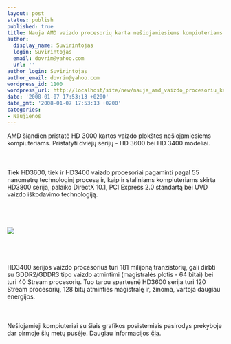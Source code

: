 ```yaml
---
layout: post
status: publish
published: true
title: Nauja AMD vaizdo procesorių karta nešiojamiesiems kompiuteriams
author:
  display_name: Suvirintojas
  login: Suvirintojas
  email: dovrim@yahoo.com
  url: ''
author_login: Suvirintojas
author_email: dovrim@yahoo.com
wordpress_id: 1100
wordpress_url: http://localhost/site/new/nauja_amd_vaizdo_procesoriu_karta_nesiojamiesiems_kompiuteriams/
date: '2008-01-07 17:53:13 +0200'
date_gmt: '2008-01-07 17:53:13 +0200'
categories:
- Naujienos
---
```

<p>AMD šiandien pristatė HD 3000 kartos vaizdo plokštes nešiojamiesiems kompiuteriams. Pristatyti dviejų serijų - HD 3600 bei HD 3400 modeliai.<br />
<br><br />
<br>Tiek HD3600, tiek ir HD3400 vaizdo procesoriai pagaminti pagal 55 nanometrų technologinį procesą ir, kaip ir staliniams kompiuteriams skirta HD3800 serija, palaiko DirectX 10.1, PCI Express 2.0 standartą bei UVD vaizdo iškodavimo technologiją.<br />
<br><br />
<br><br><img src="http://img89.imageshack.us/img89/8702/amdmobilityradeonhd3600lw8.jpg"><br><br />
<br><br />
<br>HD3400 serijos vaizdo procesorius turi 181 milijoną tranzistorių, gali dirbti su GDDR2/GDDR3 tipo vaizdo atmintimi (magistralės plotis - 64 bitai) bei turi 40 Stream procesorių. Tuo tarpu spartesnė HD3600 serija turi 120 Stream procesorių, 128 bitų atminties magistralę ir, žinoma, vartoja daugiau energijos.<br />
<br><br />
<br>Nešiojamieji kompiuteriai su šiais grafikos posistemiais pasirodys prekyboje dar pirmoje šių metų pusėje. Daugiau informacijos <a class="ns" href="http://ati.amd.com/products/hd3000seriesmob.html">čia</a>.</p>
